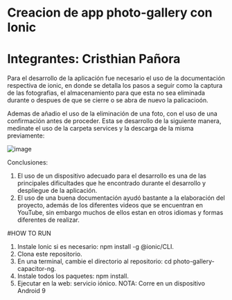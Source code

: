# Creacion de app photo-gallery con Ionic

# Integrantes: Cristhian Pañora

Para el desarrollo de la aplicación fue necesario el uso de la documentación respectiva de ionic, en donde se detalla
los pasos a seguir como la captura de las fotografias, el almacenamiento para que esta no sea eliminada durante o despues
de que se cierre o se abra de nuevo la palicacioón. 

Ademas de añadio el uso de la eliminación de una foto, con el uso de una confirmación antes de proceder. Esta se 
desarrollo de la siguiente manera, medinate el uso de la carpeta services y la descarga de la misma previamente:

![image](https://github.com/risthian-P/photo-gallery/assets/117744044/fa903949-cf34-4914-9019-58e3f5ebe6a0)

Conclusiones:
1. El uso de un dispositivo adecuado para el desarrollo es una de las principales dificultades que he encontrado durante el
   desarrollo y despliegue de la aplicación.
3. El uso de una buena documentación ayudó bastante a la elaboración del proyecto, además de los diferentes videos que se
   encuentran en YouTube, sin embargo muchos de ellos estan en otros idiomas y formas diferentes de realizar. 

#HOW TO RUN

1. Instale Ionic si es necesario: npm install -g @ionic/CLI.
2. Clona este repositorio.
3. En una terminal, cambie el directorio al repositorio: cd photo-gallery-capacitor-ng.
4. Instale todos los paquetes: npm install.
5. Ejecutar en la web: servicio iónico.
   NOTA: Corre en un dispositivo Android 9
